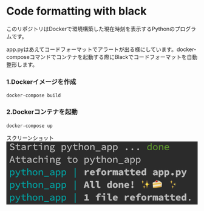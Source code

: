 # Code formatting with black

このリポジトリはDockerで環境構築した現在時刻を表示するPythonのプログラムです。

app.pyはあえてコードフォーマットでアラートが出る様にしています。docker-composeコマンドでコンテナを起動する際にBlackでコードフォーマットを自動整形します。

### 1.Dockerイメージを作成

    docker-compose build

### 2.Dockerコンテナを起動

    docker-compose up

スクリーンショット
![スクリーンショット](app/Screen_Shot.png)
